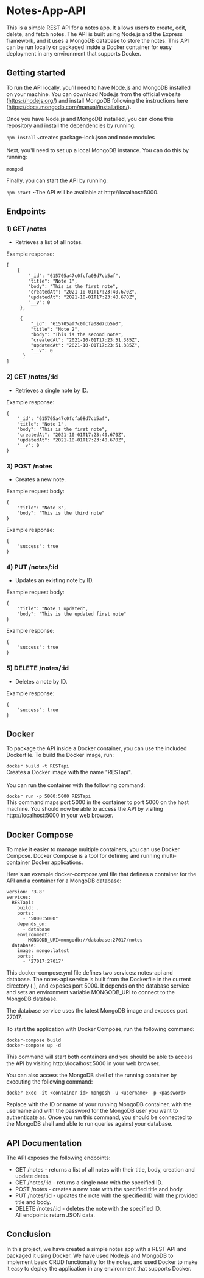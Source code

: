 # Notes-App-API

This is a simple REST API for a notes app. It allows users to create, edit, delete, and fetch notes. The API is built using Node.js and the Express framework, and it uses a MongoDB database to store the notes. This API can be run locally or packaged inside a Docker container for easy deployment in any environment that supports Docker.

## Getting started

To run the API locally, you'll need to have Node.js and MongoDB installed on your machine. You can download Node.js from the official website (https://nodejs.org/) and install MongoDB following the instructions here (https://docs.mongodb.com/manual/installation/).

Once you have Node.js and MongoDB installed, you can clone this repository and install the dependencies by running:

``` npm install ```~creates package-lock.json and node modules
<br><br>
Next, you'll need to set up a local MongoDB instance. You can do this by running:<br><br>
``` mongod ```


Finally, you can start the API by running:

``` npm start ``` ~The API will be available at http://localhost:5000.

## Endpoints
### 1) GET /notes

+ Retrieves a list of all notes.

Example response:
```
[    
    {        
        "_id": "615705a47c0fcfa08d7cb5af", 
        "title": "Note 1",
        "body": "This is the first note",
        "createdAt": "2021-10-01T17:23:40.670Z", 
        "updatedAt": "2021-10-01T17:23:40.670Z",
        "__v": 0    
     },  
     
     {
         "_id": "615705af7c0fcfa08d7cb5b0",
         "title": "Note 2",
         "body": "This is the second note",
         "createdAt": "2021-10-01T17:23:51.385Z",
         "updatedAt": "2021-10-01T17:23:51.385Z",
         "__v": 0    
      }
]
```
### 2) GET /notes/:id
+ Retrieves a single note by ID.

Example response:
```
{
    "_id": "615705a47c0fcfa08d7cb5af",
    "title": "Note 1",
    "body": "This is the first note",
    "createdAt": "2021-10-01T17:23:40.670Z",
    "updatedAt": "2021-10-01T17:23:40.670Z",
    "__v": 0
}
```

### 3) POST /notes

+ Creates a new note.

Example request body:

```
{
    "title": "Note 3",
    "body": "This is the third note"
}

```

Example response:

```
{
    "success": true
}
```

### 4) PUT /notes/:id

+ Updates an existing note by ID.

Example request body:

```
{
    "title": "Note 1 updated",
    "body": "This is the updated first note"
}

```
Example response:
```
{
    "success": true
}

```

### 5) DELETE /notes/:id

+ Deletes a note by ID.

Example response:

```
{
    "success": true
}

```

## Docker
To package the API inside a Docker container, you can use the included Dockerfile. To build the Docker image, run:

```docker build -t RESTapi```<br>Creates a Docker image with the name "RESTapi".<br><br>
You can run the container with the following command:

```docker run -p 5000:5000 RESTapi```<br>
This command maps port 5000 in the container to port 5000 on the host machine. You should now be able to access the API by visiting http://localhost:5000 in your web browser.

## Docker Compose
To make it easier to manage multiple containers, you can use Docker Compose. Docker Compose is a tool for defining and running multi-container Docker applications.<br>

Here's an example docker-compose.yml file that defines a container for the API and a container for a MongoDB database:

```
version: '3.8'
services:
  RESTapi:
    build: .
    ports:
      - "5000:5000"
    depends_on:
      - database
    environment:
      - MONGODB_URI=mongodb://database:27017/notes
  database:
    image: mongo:latest
    ports:
      - "27017:27017"
```
This docker-compose.yml file defines two services: notes-api and database. The notes-api service is built from the Dockerfile in the current directory (.), and exposes port 5000. It depends on the database service and sets an environment variable MONGODB_URI to connect to the MongoDB database.

The database service uses the latest MongoDB image and exposes port 27017.

To start the application with Docker Compose, run the following command:
```
docker-compose build
docker-compose up -d
```
This command will start both containers and you should be able to access the API by visiting http://localhost:5000 in your web browser.<br>

You can also access the MongoDB shell of the running container by executing the following command:
```
docker exec -it <container-id> mongosh -u <username> -p <password>
```
Replace <container-id> with the ID or name of your running MongoDB container, <username> with the username and <password> with the password for the MongoDB user you want to authenticate as. Once you run this command, you should be connected to the MongoDB shell and able to run queries against your database.

## API Documentation
The API exposes the following endpoints:

+ GET /notes - returns a list of all notes with their title, body, creation and update dates.
+ GET /notes/:id - returns a single note with the specified ID.
+ POST /notes - creates a new note with the specified title and body.
+ PUT /notes/:id - updates the note with the specified ID with the provided title and body.
+ DELETE /notes/:id - deletes the note with the specified ID.<br>
All endpoints return JSON data.
## Conclusion

In this project, we have created a simple notes app with a REST API and packaged it using Docker. We have used Node.js and MongoDB to implement basic CRUD functionality for the notes, and used Docker to make it easy to deploy the application in any environment that supports Docker.




